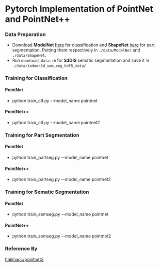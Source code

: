 # Pytorch Implementation of PointNet and PointNet++ 

### Data Preparation
* Download **ModelNet** [here](http://modelnet.cs.princeton.edu/ModelNet40.zip) for classification and **ShapeNet** [here](https://www.shapenet.org/) for part segmentation. Putting them respectively in `./data/ModelNet` and `./data/ShapeNet`.
* Run `download_data.sh` for **S3DIS** sematic segmantation and save it in `./data/indoor3d_sem_seg_hdf5_data/`

### Training for Classification
#### PointNet
* python train_clf.py --model_name pointnet 
#### PointNet++
* python train_clf.py --model_name pointnet2 

### Training for Part Segmentation
#### PointNet
* python train_partseg.py --model_name pointnet
#### PointNet++
* python train_partseg.py --model_name pointnet2

### Training for Sematic Segmentation
#### PointNet
* python train_semseg.py --model_name pointnet
#### PointNet++
* python train_semseg.py --model_name pointnet2

### Reference By
[halimacc/pointnet3](https://github.com/halimacc/pointnet3)

